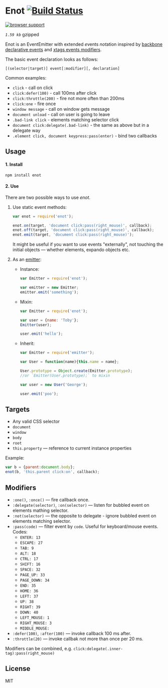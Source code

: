 # Enot [![Build Status](https://travis-ci.org/dfcreative/enot.svg?branch=master)](https://travis-ci.org/dfcreative/enot)

[![browser support](https://ci.testling.com/dfcreative/enot.png)
](https://ci.testling.com/dfcreative/enot)


_`1.59 kb`_ gzipped


Enot is an EventEmitter with extended <em>e</em>vents <em>not</em>ation inspired by [backbone declarative events](http://backbonejs.org/#View-delegateEvents) and [xtags events modifiers](http://www.x-tags.org/docs#pseudos).

The basic event declaration looks as follows:

`[(selector|target)] event[:modifier][, declaration]`


Common examples:

* `click` - call on click
* `click:defer(100)` - call 100ms after click
* `click:throttle(200)` - fire not more often than 200ms
* `click:one` - fire once
* `window message` - call on window gets message
* `document unload` - call on user is going to leave
* `.bad-link click` - elements matching selector click
* `document click:delegate(.bad-link)` - the same as above but in a delegate way
* `.element click, document keypress:pass(enter)` - bind two callbacks

<!-- `keypress:pass(ctrl + alt + del)` - catch windows task manager call -->

<!-- `keypress:pass(/y/i) + keypress:pass(/e/i) + keypress:pass(/s/i)` - catch user’s consent. -->

<!-- `touch` - normalized crossbrowser gesture -->

<!-- `all` - call on any event -->


## Usage

#### 1. Install

`npm install enot`


#### 2. Use

There are two possible ways to use _enot_.

1. Use static event methods:

	```js
	var enot = require('enot');

	enot.on(target, 'document click:pass(right_mouse)', callback);
	enot.off(target, 'document click:pass(right_mouse)', callback);
	enot.emit(target, 'document click:pass(right_mouse)');
	```

	It might be useful if you want to use events "externally", not touching the initial objects — whether elements, expando objects etc.

2. As an [emitter](https://github.com/component/emitter):

	* Instance:
		```js
		var Emitter = require('enot');

		var emitter = new Emitter;
		emitter.emit('something');
		```

	* Mixin:
		```js
		var Emitter = require('enot');

		var user = {name: 'Toby'};
		Emitter(user);

		user.emit('hello');
		```

	* Inherit:
		```js
		var Emitter = require('emitter');

		var User = function(name){this.name = name};

		User.prototype = Object.create(Emitter.prototype);
		//or `Emitter(User.prototype);` to mixin

		var user = new User('George');

		user.emit('poo');
		```


## Targets

* Any valid CSS selector
* `document`
* `window`
* `body`
* `root`
* `this.property` — reference to current instance properties

Example:
```js
var b = {parent:document.body};
enot(b, 'this.parent click:on', callback);
```


## Modifiers

* `:one()`, `:once()` — fire callback once.
* `:delegate(selector)`, `:on(selector)` — listen for bubbled event on elements mathing selector.
* `:not(selector)` — the opposite to delegate - ignore bubbled event on elements matching selector.
* `:pass(code)` — filter event by `code`. Useful for keyboard/mouse events. Codes:
	* `ENTER: 13`
	* `ESCAPE: 27`
	* `TAB: 9`
	* `ALT: 18`
	* `CTRL: 17`
	* `SHIFT: 16`
	* `SPACE: 32`
	* `PAGE_UP: 33`
	* `PAGE_DOWN: 34`
	* `END: 35`
	* `HOME: 36`
	* `LEFT: 37`
	* `UP: 38`
	* `RIGHT: 39`
	* `DOWN: 40`
	* `LEFT_MOUSE: 1`
	* `RIGHT_MOUSE: 3`
	* `MIDDLE_MOUSE: `
* `:defer(100)`, `:after(100)` — invoke callback 100 ms after.
* `:throttle(20)` — invoke callbak not more than once per 20 ms.

Modifiers can be combined, e.g. `click:delegate(.inner-tag):pass(right_mouse)`


## License

MIT
